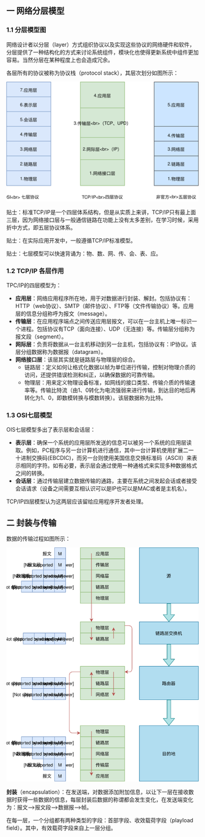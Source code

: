 ## 一 网络分层模型

### 1.1 分层模型图

网络设计者以分层（layer）方式组织协议以及实现这些协议的网络硬件和软件，分层提供了一种结构化的方式来讨论系统组件，模块化也使得更新系统中组件更加容易。当然分层在某种程度上也会造成冗余。  

各层所有的协议被称为协议栈（protocol stack），其层次划分如图所示：  

![](../images/net/net-01.svg)  

贴士：标准TCP/IP是一个四层体系结构，但是从实质上来讲，TCP/IP只有最上面三层，因为网络接口层与一般通信链路在功能上没有太多差别，在学习时候，采用折中方式，即五层协议体系。  

贴士：在实际应用开发中，一般遵循TCP/IP标准模型。   

贴士：七层模型可以快速背诵为：物、数、网、传、会、表、应。

### 1.2 TCP/IP 各层作用

TPC/IP的四层模型为：
- **应用层**：网络应用程序所在地，用于对数据进行封装、解封。包括协议有：HTTP（web协议）、SMTP（邮件协议）、FTP等（文件传输协议）等。应用层的信息分组称呼为报文（message）。
- **传输层**：在应用程序端点之间传送应用层报文，可以在一台主机上唯一标识一个进程。包括协议有TCP（面向连接）、UDP（无连接）等。传输层分组称为报文段（segment）。
- **网际层**：负责将数据从一台主机移动到另一台主机，包括协议有：IP协议。该层分组数据称为数据报（datagram）。
- **网络接口层**：该层其实就是链路层与物理层的综合。
  - 链路层：定义如何让格式化数据以帧为单位进行传输，控制对物理介质的访问，还提供错误检测和纠正，以确保数据的可靠传输。
  - 物理层：用来定义物理设备标准，如网线的接口类型、传输介质的传输速率等。传输比特流（由1、0转化为电流强弱来进行传输，到达目的地后再转化为1、0，即数模转换与模数转换）。该层数据称为比特。

### 1.3 OSI七层模型

OIS七层模型多出了表示层和会话层：
- **表示层**：确保一个系统的应用层所发送的信息可以被另一个系统的应用层读取。例如，PC程序与另一台计算机进行通信，其中一台计算机使用扩展二一十进制交换码(EBCDIC)，而另一台则使用美国信息交换标准码（ASCII）来表示相同的字符。如有必要，表示层会通过使用一种通格式来实现多种数据格式之间的转换。
- **会话层**：通过传输层建立数据传输的通路，主要在系统之间发起会话或者接受会话请求（设备之间需要互相认识可以是IP也可以是MAC或者是主机名）。

TCP/IP四层模型认为这两层应该留给应用程序开发者处理。  

## 二 封装与传输

数据的传输过程如图所示：  

![](../images/net/net-02.svg)  

**封装**（encapsulation）：在发送端，对数据添加附加信息，以让下一层在接收数据时获得一些数据的信息，每层封装后数据的称谓都会发生变化，在发送端变化为：报文-->报文段-->数据报-->帧。  

在每一层，一个分组都有两种类型的字段：首部字段、收效载荷字段（playload field）。其中，有效载荷字段来自上一层分组。  

